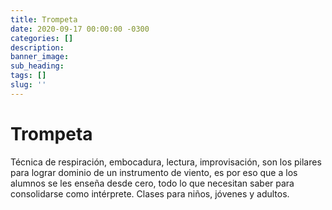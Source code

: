 ```yaml
---
title: Trompeta
date: 2020-09-17 00:00:00 -0300
categories: []
description:
banner_image:
sub_heading:
tags: []
slug: ''
---
```


# Trompeta
Técnica de respiración, embocadura, lectura, improvisación, son los pilares para lograr dominio de un instrumento
de viento, es por eso que a los alumnos se les enseña desde cero,  todo lo que  necesitan saber para consolidarse 
como intérprete. Clases para niños, jóvenes y adultos.
